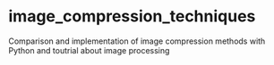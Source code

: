 # image_compression_techniques


Comparison and implementation of image compression methods with Python and toutrial about image processing


